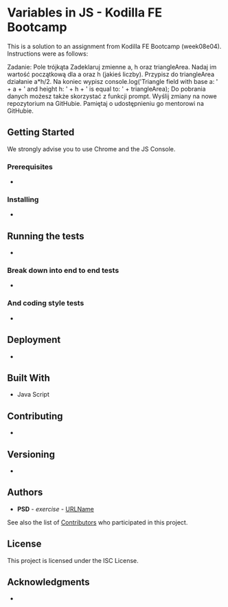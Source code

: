 # Variables in JS - Kodilla FE Bootcamp

This is a solution to an assignment from Kodilla FE Bootcamp (week08e04).
Instructions were as follows:

Zadanie: Pole trójkąta
Zadeklaruj zmienne a, h oraz triangleArea. Nadaj im wartość początkową dla a oraz h (jakieś liczby).
Przypisz do triangleArea działanie a*h/2.
Na koniec wypisz console.log('Triangle field with base a: ' + a + ' and height h: ' + h + ' is equal to: ' + triangleArea);
Do pobrania danych możesz także skorzystać z funkcji prompt.
Wyślij zmiany na nowe repozytorium na GitHubie. Pamiętaj o udostępnieniu go mentorowi na GitHubie.

## Getting Started

We strongly advise you to use Chrome and the JS Console. 

### Prerequisites

-

### Installing

-

## Running the tests

-

### Break down into end to end tests

-

### And coding style tests

-

## Deployment

-

## Built With
* Java Script

## Contributing
-

## Versioning

-

## Authors

* **PSD** - *exercise* - [URLName](URL)

See also the list of [Contributors](https://github.com/psdubowik/kodilla-w08e04-js-variables/graphs/contributors) who participated in this project.

## License

This project is licensed under the ISC License.

## Acknowledgments
-
